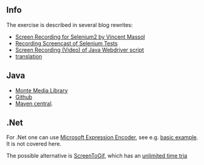 Info
----
The exercise is described in several blog rewrites:

 + [Screen Recording for Selenium2 by Vincent Massol](http://massol.myxwiki.org/xwiki/bin/view/Blog/ScreenRecordingForSelenium2)
 + [Recording Screencast of Selenium Tests](http://corporate.tuenti.com/en/dev/blog/video-recordings-of-browser-tests)
 + [Screen Recording (Video) of Java Webdriver script](http://roadtoautomation.blogspot.com/2013/03/screen-recording-video-of-java-webdiver.html)
 + [translation](http://internetka.in.ua/selenium-screen-recordering)

Java
----
 + [Monte Media Library](http://www.randelshofer.ch/monte/files/demos/MonteScreenRecorder.jar)
 + [Github](https://github.com/chenry/monte)
 + [Maven central](https://mvnrepository.com/artifact/com.pojosontheweb/monte-repack/1.0).


.Net
----
For .Net one can use [Microsoft Expression Encoder](https://msdn.microsoft.com/en-us/library/microsoft.expression.encoder.screencapture.screencapturejob.capturerectangle%28v=expression.40%29.aspx), see e.g. [basic example](http://roadtoautomation.blogspot.com/2013/07/road-to-screen-recording-in-webdriver.html). It is not covered here.

The possible alternative is [ScreenToGif](https://github.com/dbremner/ScreenToGif), which has an [unlimited time tria](http://gifrecorder.com/)
